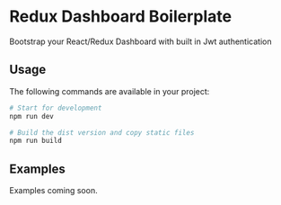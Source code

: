 Redux Dashboard Boilerplate
===============
Bootstrap your React/Redux Dashboard with built in Jwt authentication

## Usage
The following commands are available in your project:
```bash
# Start for development
npm run dev

# Build the dist version and copy static files
npm run build
```

## Examples

Examples coming soon.

